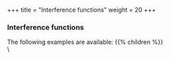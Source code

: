 +++
title = "Interference functions"
weight = 20
+++

### Interference functions

The following examples are available: 
{{% children %}}
\
\ 